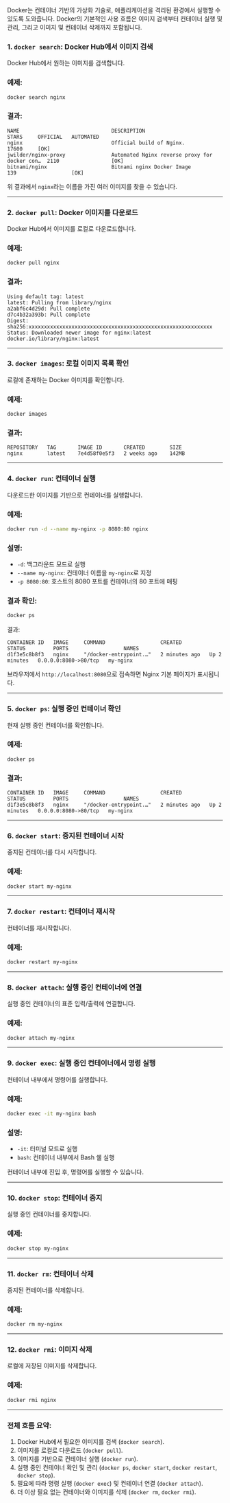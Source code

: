 Docker는 컨테이너 기반의 가상화 기술로, 애플리케이션을 격리된 환경에서 실행할 수 있도록 도와줍니다. Docker의 기본적인 사용 흐름은 이미지 검색부터 컨테이너 실행 및 관리, 그리고 이미지 및 컨테이너 삭제까지 포함됩니다.

### 1. `docker search`: Docker Hub에서 이미지 검색
Docker Hub에서 원하는 이미지를 검색합니다.

### 예제:
```bash
docker search nginx
```

### 결과:
```
NAME                              DESCRIPTION                                     STARS     OFFICIAL   AUTOMATED
nginx                             Official build of Nginx.                       17600     [OK]
jwilder/nginx-proxy               Automated Nginx reverse proxy for docker con…  2110                 [OK]
bitnami/nginx                     Bitnami nginx Docker Image                     139                  [OK]
```
위 결과에서 `nginx`라는 이름을 가진 여러 이미지를 찾을 수 있습니다.

---

### 2. `docker pull`: Docker 이미지를 다운로드
Docker Hub에서 이미지를 로컬로 다운로드합니다.

### 예제:
```bash
docker pull nginx
```

### 결과:
```
Using default tag: latest
latest: Pulling from library/nginx
a2abf6c4d29d: Pull complete
d7c4b32a393b: Pull complete
Digest: sha256:xxxxxxxxxxxxxxxxxxxxxxxxxxxxxxxxxxxxxxxxxxxxxxxxxxxxxxxxxxxx
Status: Downloaded newer image for nginx:latest
docker.io/library/nginx:latest
```

---

### 3. `docker images`: 로컬 이미지 목록 확인
로컬에 존재하는 Docker 이미지를 확인합니다.

### 예제:
```bash
docker images
```

### 결과:
```
REPOSITORY   TAG       IMAGE ID       CREATED        SIZE
nginx        latest    7e4d58f0e5f3   2 weeks ago    142MB
```

---

### 4. `docker run`: 컨테이너 실행
다운로드한 이미지를 기반으로 컨테이너를 실행합니다.

### 예제:
```bash
docker run -d --name my-nginx -p 8080:80 nginx
```

### 설명:
- `-d`: 백그라운드 모드로 실행
- `--name my-nginx`: 컨테이너 이름을 `my-nginx`로 지정
- `-p 8080:80`: 호스트의 8080 포트를 컨테이너의 80 포트에 매핑

### 결과 확인:
```bash
docker ps
```

결과:
```
CONTAINER ID   IMAGE     COMMAND                  CREATED         STATUS         PORTS                  NAMES
d1f3e5c8b8f3   nginx     "/docker-entrypoint.…"   2 minutes ago   Up 2 minutes   0.0.0.0:8080->80/tcp   my-nginx
```

브라우저에서 `http://localhost:8080`으로 접속하면 Nginx 기본 페이지가 표시됩니다.

---

### 5. `docker ps`: 실행 중인 컨테이너 확인
현재 실행 중인 컨테이너를 확인합니다.

### 예제:
```bash
docker ps
```

### 결과:
```
CONTAINER ID   IMAGE     COMMAND                  CREATED         STATUS         PORTS                  NAMES
d1f3e5c8b8f3   nginx     "/docker-entrypoint.…"   2 minutes ago   Up 2 minutes   0.0.0.0:8080->80/tcp   my-nginx
```

---

### 6. `docker start`: 중지된 컨테이너 시작
중지된 컨테이너를 다시 시작합니다.

### 예제:
```bash
docker start my-nginx
```

---

### 7. `docker restart`: 컨테이너 재시작
컨테이너를 재시작합니다.

### 예제:
```bash
docker restart my-nginx
```

---

### 8. `docker attach`: 실행 중인 컨테이너에 연결
실행 중인 컨테이너의 표준 입력/출력에 연결합니다.

### 예제:
```bash
docker attach my-nginx
```

---

### 9. `docker exec`: 실행 중인 컨테이너에서 명령 실행
컨테이너 내부에서 명령어를 실행합니다.

### 예제:
```bash
docker exec -it my-nginx bash
```

### 설명:
- `-it`: 터미널 모드로 실행
- `bash`: 컨테이너 내부에서 Bash 쉘 실행

컨테이너 내부에 진입 후, 명령어를 실행할 수 있습니다.

---

### 10. `docker stop`: 컨테이너 중지
실행 중인 컨테이너를 중지합니다.

### 예제:
```bash
docker stop my-nginx
```

---

### 11. `docker rm`: 컨테이너 삭제
중지된 컨테이너를 삭제합니다.

### 예제:
```bash
docker rm my-nginx
```

---

### 12. `docker rmi`: 이미지 삭제
로컬에 저장된 이미지를 삭제합니다.

### 예제:
```bash
docker rmi nginx
```

---

### 전체 흐름 요약:
1. Docker Hub에서 필요한 이미지를 검색 (`docker search`).
2. 이미지를 로컬로 다운로드 (`docker pull`).
3. 이미지를 기반으로 컨테이너 실행 (`docker run`).
4. 실행 중인 컨테이너 확인 및 관리 (`docker ps`, `docker start`, `docker restart`, `docker stop`).
5. 필요에 따라 명령 실행 (`docker exec`) 및 컨테이너 연결 (`docker attach`).
6. 더 이상 필요 없는 컨테이너와 이미지를 삭제 (`docker rm`, `docker rmi`).

